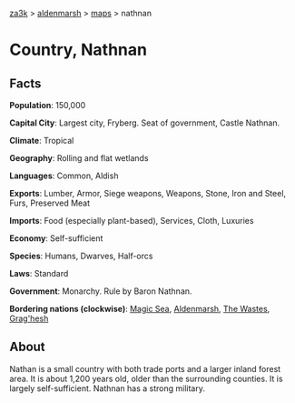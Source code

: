 [za3k](/) > [aldenmarsh](/aldenmarsh) > [maps](maps.md) > nathnan

# Country, Nathnan
## Facts
**Population**: 150,000

**Capital City**: Largest city, Fryberg. Seat of government, Castle Nathnan.

**Climate**: Tropical

**Geography**: Rolling and flat wetlands

**Languages**: Common, Aldish

**Exports**: Lumber, Armor, Siege weapons, Weapons, Stone, Iron and Steel, Furs, Preserved Meat

**Imports**: Food (especially plant-based), Services, Cloth, Luxuries

**Economy**: Self-sufficient

**Species**: Humans, Dwarves, Half-orcs

**Laws**: Standard

**Government**: Monarchy. Rule by Baron Nathnan.

**Bordering nations (clockwise)**: [Magic Sea](magic_sea.md), [Aldenmarsh](aldenmarsh.md), [The Wastes](wastes.md), [Grag'hesh](graghesh.md)

## About
Nathan is a small country with both trade ports and a larger inland forest area. It is about 1,200 years old, older than the surrounding counties. It is largely self-sufficient. Nathnan has a strong military.
